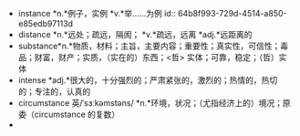 - instance *n.*例子，实例 *v.*举……为例
  id:: 64b8f993-729d-4514-a850-e85edb97113d
- distance *n.*远处；疏远，隔阂； *v.*疏远，远离 *adj.*远距离的
- substance*n.*物质，材料；主旨，主要内容；重要性；真实性，可信性；毒品；财富，财产；实质，（实在的）东西；<哲> 实体；可靠，稳定；（哲）实体
- intense *adj.*很大的，十分强烈的；严肃紧张的，激烈的；热情的，热切的；专注的，认真的
- circumstance 英/ˈsɜːkəmstəns/ *n.*环境，状况；（尤指经济上的）境况；原委（circumstance 的复数）
-